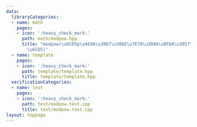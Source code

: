 ```yaml
---
data:
  libraryCategories:
  - name: math
    pages:
    - icon: ':heavy_check_mark:'
      path: math/modpow.hpp
      title: "modpow(\u6CD5p\u4E0A\u3067\u306E\u7E70\u308A\u8FD4\u3057\u4E8C\u4E57\
        \u6CD5)"
  - name: template
    pages:
    - icon: ':heavy_check_mark:'
      path: template/template.hpp
      title: template/template.hpp
  verificationCategories:
  - name: test
    pages:
    - icon: ':heavy_check_mark:'
      path: test/modpow.test.cpp
      title: test/modpow.test.cpp
layout: toppage
---
```

